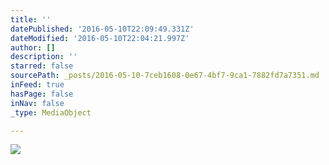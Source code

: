 ```yaml
---
title: ''
datePublished: '2016-05-10T22:09:49.331Z'
dateModified: '2016-05-10T22:04:21.997Z'
author: []
description: ''
starred: false
sourcePath: _posts/2016-05-10-7ceb1608-0e67-4bf7-9ca1-7882fd7a7351.md
inFeed: true
hasPage: false
inNav: false
_type: MediaObject

---
```

![](https://the-grid-user-content.s3-us-west-2.amazonaws.com/bf9c3d5c-bc29-4d81-8218-ad15b146564b.jpg)